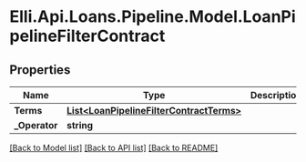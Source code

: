 # Elli.Api.Loans.Pipeline.Model.LoanPipelineFilterContract
## Properties

Name | Type | Description | Notes
------------ | ------------- | ------------- | -------------
**Terms** | [**List&lt;LoanPipelineFilterContractTerms&gt;**](LoanPipelineFilterContractTerms.md) |  | [optional] 
**_Operator** | **string** |  | [optional] 

[[Back to Model list]](../README.md#documentation-for-models) [[Back to API list]](../README.md#documentation-for-api-endpoints) [[Back to README]](../README.md)

